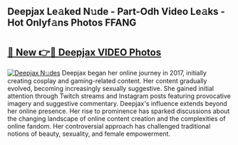 ## Deepjax Le𝚊ked N𝚞de - Part-Odh Video Le𝚊ks - Hot Onlyf𝚊ns Photos FFANG

# <h2><a href="http://ab12848.deff.icu/?id=Deepjax">🔗 New 👉🔴 Deepjax VIDEO Photos</a></h2>

[![Deepjax N𝚞des](https://i.imgur.com/rIISA9y.gif)](http://ab12848.deff.icu/?id=Deepjax)
Deepjax began her online journey in 2017, initially creating cosplay and gaming-related content. Her content gradually evolved, becoming increasingly sexually suggestive. She gained initial attention through Twitch streams and Instagram posts featuring provocative imagery and suggestive commentary. Deepjax's influence extends beyond her online presence. Her rise to prominence has sparked discussions about the changing landscape of online content creation and the complexities of online fandom. Her controversial approach has challenged traditional notions of beauty, sexuality, and female empowerment.
